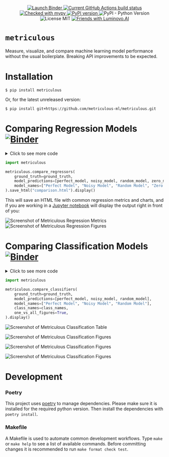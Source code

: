 <p align="center">
    <a href="https://mybinder.org/v2/gh/metriculous-ml/metriculous/master?filepath=notebooks">
        <img 
            src="https://mybinder.org/badge_logo.svg"
            alt="Launch Binder"
        />
    </a>
    <a href="https://github.com/metriculous-ml/metriculous/actions">
        <img 
            src="https://github.com/metriculous-ml/metriculous/workflows/CI/badge.svg?branch=master"
            alt="Current GitHub Actions build status" 
        />
    </a>
    <a href="http://mypy-lang.org/">
        <img
            src="https://img.shields.io/badge/mypy-checked-blue"
            alt="Checked with mypy" 
        />
    </a>
    <a href="https://badge.fury.io/py/metriculous">
        <img
            src="https://badge.fury.io/py/metriculous.svg"
            alt="PyPI version"
        />
    </a>
    <img 
        src="https://img.shields.io/pypi/pyversions/metriculous"
        alt="PyPI - Python Version"
    >
    <img 
        src="https://img.shields.io/github/license/metriculous-ml/metriculous"
        alt="License MIT"
    >
    <a href="https://luminovo.ai/">
        <img
            src="https://img.shields.io/badge/friends%20with-luminovo.AI-green"
            alt="Friends with Luminovo.AI"
        >
    </a>
</p>

# __`metriculous`__

Measure, visualize, and compare machine learning model performance without the usual boilerplate.
Breaking API improvements to be expected.


# Installation
```console
$ pip install metriculous
```

Or, for the latest unreleased version:
```console
$ pip install git+https://github.com/metriculous-ml/metriculous.git
```


# Comparing Regression Models  [![Binder](https://mybinder.org/badge_logo.svg)](https://mybinder.org/v2/gh/metriculous-ml/metriculous/master?filepath=notebooks%2Fquickstart_regression.py)
<details><summary>Click to see more code</summary>
<p>

```python
import numpy as np

# Mock the ground truth, a one-dimensional array of floats
ground_truth = np.random.random(300)

# Mock the output of a few models
perfect_model = ground_truth
noisy_model = ground_truth + 0.1 * np.random.randn(*ground_truth.shape)
random_model = np.random.randn(*ground_truth.shape)
zero_model = np.zeros_like(ground_truth)
```
</p>
</details>

```python
import metriculous

metriculous.compare_regressors(
    ground_truth=ground_truth,
    model_predictions=[perfect_model, noisy_model, random_model, zero_model],
    model_names=["Perfect Model", "Noisy Model", "Random Model", "Zero Model"],
).save_html("comparison.html").display()
```

This will save an HTML file with common regression metrics and charts, and if you are working in a [Jupyter notebook](https://github.com/jupyter/notebook) will display the output right in front of you:


![Screenshot of Metriculous Regression Metrics](./imgs/metriculous_regression_screen_shot_table.png)
![Screenshot of Metriculous Regression Figures](./imgs/metriculous_regression_screen_shot_figures.png)


# Comparing Classification Models [![Binder](https://mybinder.org/badge_logo.svg)](https://mybinder.org/v2/gh/metriculous-ml/metriculous/master?filepath=notebooks%2Fquickstart_classification.py)
<details><summary>Click to see more code</summary>
<p>

```python
import numpy as np


def normalize(array2d: np.ndarray) -> np.ndarray:
    return array2d / array2d.sum(axis=1, keepdims=True)


class_names = ["Cat", "Dog", "Pig"]
num_classes = len(class_names)
num_samples = 500

# Mock ground truth
ground_truth = np.random.choice(range(num_classes), size=num_samples, p=[0.5, 0.4, 0.1])

# Mock model predictions
perfect_model = np.eye(num_classes)[ground_truth]
noisy_model = normalize(
    perfect_model + 2 * np.random.random((num_samples, num_classes))
)
random_model = normalize(np.random.random((num_samples, num_classes)))
```

</p>
</details>

```python
import metriculous

metriculous.compare_classifiers(
    ground_truth=ground_truth,
    model_predictions=[perfect_model, noisy_model, random_model],
    model_names=["Perfect Model", "Noisy Model", "Random Model"],
    class_names=class_names,
    one_vs_all_figures=True,
).display()
```

![Screenshot of Metriculous Classification Table](./imgs/metriculous_classification_table.png)

![Screenshot of Metriculous Classification Figures](./imgs/metriculous_classification_figures_1.png)

![Screenshot of Metriculous Classification Figures](./imgs/metriculous_classification_figures_2.png)

![Screenshot of Metriculous Classification Figures](./imgs/metriculous_classification_figures_3.png)


# Development

### Poetry
This project uses [poetry](https://poetry.eustace.io/) to manage
dependencies. Please make sure it is installed for the required python version. Then install the dependencies with `poetry install`.

### Makefile
A Makefile is used to automate common development workflows. Type `make` or `make help` to see a list of available commands. Before committing changes it is recommended to run `make format check test`.
